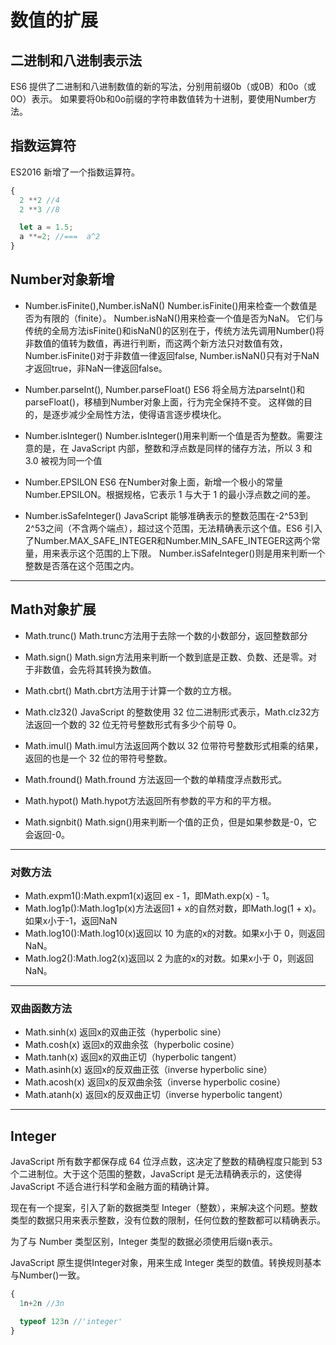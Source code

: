 # 数值的扩展

## 二进制和八进制表示法

ES6 提供了二进制和八进制数值的新的写法，分别用前缀0b（或0B）和0o（或0O）表示。
如果要将0b和0o前缀的字符串数值转为十进制，要使用Number方法。

## 指数运算符

ES2016 新增了一个指数运算符。
```javascript
{
  2 **2 //4
  2 **3 //8

  let a = 1.5;
  a **=2; //===  a^2
}
```

## Number对象新增

* Number.isFinite(),Number.isNaN()
  Number.isFinite()用来检查一个数值是否为有限的（finite）。
  Number.isNaN()用来检查一个值是否为NaN。
  它们与传统的全局方法isFinite()和isNaN()的区别在于，传统方法先调用Number()将非数值的值转为数值，再进行判断，而这两个新方法只对数值有效，Number.isFinite()对于非数值一律返回false, Number.isNaN()只有对于NaN才返回true，非NaN一律返回false。

* Number.parseInt(), Number.parseFloat()
  ES6 将全局方法parseInt()和parseFloat()，移植到Number对象上面，行为完全保持不变。
  这样做的目的，是逐步减少全局性方法，使得语言逐步模块化。

* Number.isInteger()
  Number.isInteger()用来判断一个值是否为整数。需要注意的是，在 JavaScript 内部，整数和浮点数是同样的储存方法，所以 3 和 3.0 被视为同一个值

* Number.EPSILON
  ES6 在Number对象上面，新增一个极小的常量Number.EPSILON。根据规格，它表示 1 与大于 1 的最小浮点数之间的差。

*  Number.isSafeInteger()
  JavaScript 能够准确表示的整数范围在-2^53到2^53之间（不含两个端点），超过这个范围，无法精确表示这个值。ES6 引入了Number.MAX_SAFE_INTEGER和Number.MIN_SAFE_INTEGER这两个常量，用来表示这个范围的上下限。
  Number.isSafeInteger()则是用来判断一个整数是否落在这个范围之内。

---

## Math对象扩展

* Math.trunc()
  Math.trunc方法用于去除一个数的小数部分，返回整数部分

* Math.sign()
  Math.sign方法用来判断一个数到底是正数、负数、还是零。对于非数值，会先将其转换为数值。

* Math.cbrt()
  Math.cbrt方法用于计算一个数的立方根。

* Math.clz32()
  JavaScript 的整数使用 32 位二进制形式表示，Math.clz32方法返回一个数的 32 位无符号整数形式有多少个前导 0。

* Math.imul()
  Math.imul方法返回两个数以 32 位带符号整数形式相乘的结果，返回的也是一个 32 位的带符号整数。

* Math.fround()
  Math.fround 方法返回一个数的单精度浮点数形式。

* Math.hypot()
  Math.hypot方法返回所有参数的平方和的平方根。

* Math.signbit()
  Math.sign()用来判断一个值的正负，但是如果参数是-0，它会返回-0。

---

### 对数方法

*  Math.expm1():Math.expm1(x)返回 ex - 1，即Math.exp(x) - 1。
*  Math.log1p():Math.log1p(x)方法返回1 + x的自然对数，即Math.log(1 + x)。如果x小于-1，返回NaN
*  Math.log10():Math.log10(x)返回以 10 为底的x的对数。如果x小于 0，则返回 NaN。
*  Math.log2():Math.log2(x)返回以 2 为底的x的对数。如果x小于 0，则返回 NaN。

---

### 双曲函数方法

*  Math.sinh(x)  返回x的双曲正弦（hyperbolic sine）
*  Math.cosh(x) 返回x的双曲余弦（hyperbolic cosine）
*  Math.tanh(x) 返回x的双曲正切（hyperbolic tangent）
*  Math.asinh(x) 返回x的反双曲正弦（inverse hyperbolic sine）
*  Math.acosh(x) 返回x的反双曲余弦（inverse hyperbolic cosine）
*  Math.atanh(x) 返回x的反双曲正切（inverse hyperbolic tangent）

---

## Integer

JavaScript 所有数字都保存成 64 位浮点数，这决定了整数的精确程度只能到 53 个二进制位。大于这个范围的整数，JavaScript 是无法精确表示的，这使得 JavaScript 不适合进行科学和金融方面的精确计算。

现在有一个提案，引入了新的数据类型 Integer（整数），来解决这个问题。整数类型的数据只用来表示整数，没有位数的限制，任何位数的整数都可以精确表示。

为了与 Number 类型区别，Integer 类型的数据必须使用后缀n表示。

JavaScript 原生提供Integer对象，用来生成 Integer 类型的数值。转换规则基本与Number()一致。

```JavaScript
{
  1n+2n //3n

  typeof 123n //'integer'
}
```
